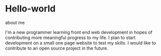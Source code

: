 # Hello-world
about me

I'm a new programmer learning front end web development in hopes of contributing more meaningful progress to my life. I plan to start development on a small one page website to test my skills. I would like to contribute to an open source project in the future.

